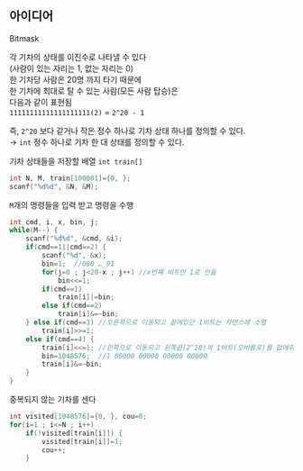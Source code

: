 ## 아이디어
Bitmask  
  
각 기차의 상태를 이진수로 나타낼 수 있다  
(사람이 있는 자리는 1, 없는 자리는 0)  
한 기차당 사람은 20명 까지 타기 때문에  
한 기차에 최대로 탈 수 있는 사람(모든 사람 탑승)은  
다음과 같이 표현됨  
`11111111111111111111(2)` = `2^20 - 1`  
  
즉, `2^20` 보다 같거나 작은 정수 하나로 기차 상태 하나를 정의할 수 있다.  
→ `int` 정수 하나로 기차 한 대 상태를 정의할 수 있다.  
  
기차 상태들을 저장할 배열 `int train[]`
```c
int N, M, train[100001]={0, };
scanf("%d%d", &N, &M);
```
`M`개의 명령들을 입력 받고 명령을 수행
```c
int cmd, i, x, bin, j;
while(M--) {
	scanf("%d%d", &cmd, &i);
	if(cmd==1||cmd==2) {
		scanf("%d", &x);
		bin=1;  //000 … 01
		for(j=0 ; j<20-x ; j++) //x번째 비트만 1로 만듦
			bin<<=1;
		if(cmd==1)
			train[i]|=bin;
		else if(cmd==2)
			train[i]&=~bin;
	} else if(cmd==3) //오른쪽으로 이동되고 끝에있던 1비트는 자연스레 소멸
		train[i]>>=1;
	else if(cmd==4) {
		train[i]<<=1; //왼쪽으로 이동되고 왼쪽끝(2^20)의 1비트(오버플로)를 없애줘야함
		bin=1048576;  //1 00000 00000 00000 00000
		train[i]&=~bin;
	}
}
```
중복되지 않는 기차를 센다
```c
int visited[1048576]={0, }, cou=0;
for(i=1 ; i<=N ; i++)
	if(!visited[train[i]]) {
		visited[train[i]]=1;
		cou++;
	}
```
